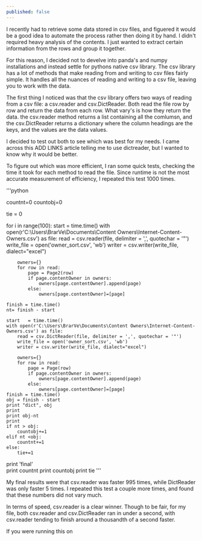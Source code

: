 ```yaml
---
published: false
---
```

I recently had to retrieve some data stored in csv files, and figuered it would be a good idea to automate the process rather then doing it by hand. 
I didn't required heavy analysis of the contents. I just wanted to extract certain information from the rows and group it together. 

For this reason, I decided not to develve into panda's and numpy installations and instead settle for pythons native csv library. 
The csv library has a lot of methods that make reading from and writing to csv files fairly simple. It handles all the nuances of reading and writing to a csv file, leaving you to work with the data. 

The first thing I noticed was that the csv library offers two ways of reading from a csv file: a csv.reader and csv.DictReader. Both read the file row by row and return the data from each row. What vary's is how they return the data. the csv.reader method returns a list containing all the comlumsn, and the csv.DictReader returns a dictionary where the column headings are the keys, and the values are the data values.

I decided to test out both to see which was best for my needs. I came across this ADD LINKS article telling me to use dictreader, but I wanted to know why it would be better.  

To figure out which was more efficient, I ran some quick tests, checking the time it took for each method to read the file. Since runtime is not the most accurate measurement of efficiency, I repeated this test 1000 times.

'''python

countnt=0
countobj=0

tie = 0

for i in range(100):
    start   = time.time()
    with open(r'C:\Users\BrarVe\Documents\Content Owners\Internet-Content-Owners.csv') as file:
        read = csv.reader(file, delimiter = ',', quotechar = '"')
        write_file = open('owner_sort.csv', 'wb')
        writer = csv.writer(write_file, dialect="excel")
        
        owners={}
        for row in read:
            page = Page2(row)
            if page.contentOwner in owners:
                owners[page.contentOwner].append(page)
            else:
                owners[page.contentOwner]=[page]
    
    finish = time.time()
    nt= finish - start

    start   = time.time()   
    with open(r'C:\Users\BrarVe\Documents\Content Owners\Internet-Content-Owners.csv') as file:
        read = csv.DictReader(file, delimiter = ',', quotechar = '"')
        write_file = open('owner_sort.csv', 'wb')
        writer = csv.writer(write_file, dialect="excel")
        
        owners={}
        for row in read:
            page = Page(row)
            if page.contentOwner in owners:
                owners[page.contentOwner].append(page)
            else:
                owners[page.contentOwner]=[page]
    finish = time.time()
    obj = finish - start
    print "dict", obj
    print   
    print obj-nt
    print 
    if nt > obj:
        countobj+=1
    elif nt <obj:
        countnt+=1
    else:
        tie+=1


print 'final'   
print countnt
print countobj
print tie
'''

My final results were that csv.reader was faster 995 times, while DictReader was only faster 5 times. I repeated this test a couple more times, and found that these numbers did not vary much. 

In terms of speed, csv.reader is a clear winner. Though to be fair, for my file, both csv.reader and csv.DictReader ran in under a second, with csv.reader tending to finish around a thousandth of a second faster.

If you were running this on 